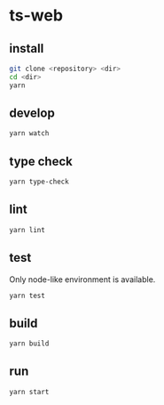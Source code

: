 # ts-web

## install

```sh
git clone <repository> <dir>
cd <dir>
yarn
```

## develop

```sh
yarn watch
```

## type check

```sh
yarn type-check
```

## lint

```sh
yarn lint
```

## test

Only node-like environment is available.

```sh
yarn test
```

## build

```sh
yarn build
```

## run

```sh
yarn start
```
